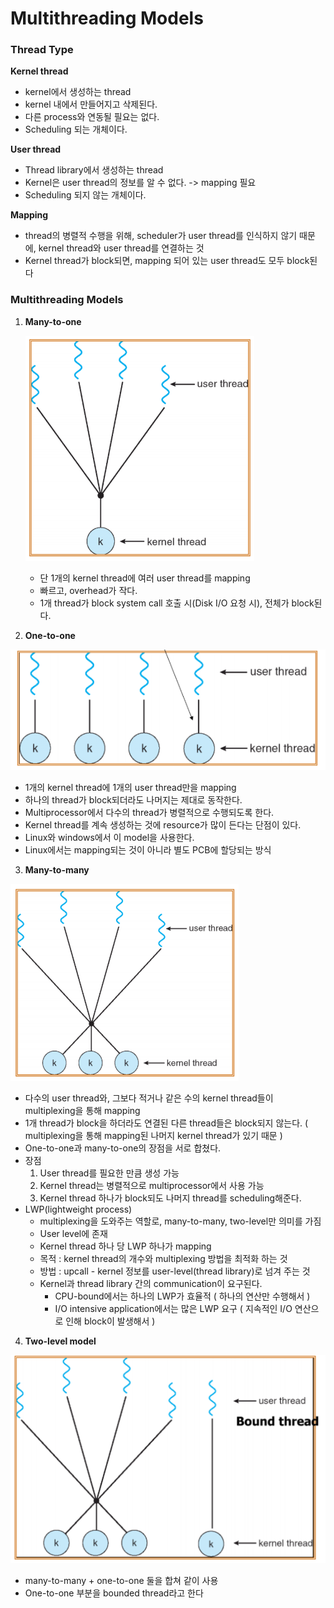 # Multithreading Models

### Thread Type

**Kernel thread**

- kernel에서 생성하는 thread
- kernel 내에서 만들어지고 삭제된다.
- 다른 process와 연동될 필요는 없다.
- Scheduling 되는 개체이다.

**User thread**

- Thread library에서 생성하는 thread
- Kernel은 user thread의 정보를 알 수 없다. -&gt; mapping 필요
- Scheduling 되지 않는 개체이다.

**Mapping**

- thread의 병렬적 수행을 위해, scheduler가 user thread를 인식하지 않기 때문에, kernel thread와 user thread를 연결하는 것
- Kernel thread가 block되면, mapping 되어 있는 user thread도 모두 block된다

### Multithreading Models

1. **Many-to-one**

   ![manytoone](./img/many_to_one.png)

   - 단 1개의 kernel thread에 여러 user thread를 mapping
   - 빠르고, overhead가 작다.
   - 1개 thread가 block system call 호출 시(Disk I/O 요청 시), 전체가 block된다.

2. **One-to-one**

  ![onetoone](./img/one_to_one.png)

  - 1개의 kernel thread에 1개의 user thread만을 mapping
  - 하나의 thread가 block되더라도 나머지는 제대로 동작한다.
  - Multiprocessor에서 다수의 thread가 병렬적으로 수행되도록 한다.
  - Kernel thread를 계속 생성하는 것에 resource가 많이 든다는 단점이 있다.
  - Linux와 windows에서 이 model을 사용한다.
  - Linux에서는 mapping되는 것이 아니라 별도 PCB에 할당되는 방식

3. **Many-to-many**

  ![manytomany](./img/many_to_many.png)

  - 다수의 user thread와, 그보다 적거나 같은 수의 kernel thread들이 multiplexing을 통해 mapping
  - 1개 thread가 block을 하더라도 연결된 다른 thread들은 block되지 않는다. ( multiplexing을 통해 mapping된 나머지 kernel thread가 있기 때문 )
  - One-to-one과 many-to-one의 장점을 서로 합쳤다.
  - 장점
    1. User thread를 필요한 만큼 생성 가능
    2. Kernel thread는 병렬적으로 multiprocessor에서 사용 가능
    3. Kernel thread 하나가 block되도 나머지 thread를 scheduling해준다.
  - LWP(lightweight process)
    - multiplexing을 도와주는 역할로, many-to-many, two-level만 의미를 가짐
    - User level에 존재
    - Kernel thread 하나 당 LWP 하나가 mapping
    - 목적 : kernel thread의 개수와 multiplexing 방법을 최적화 하는 것
    - 방법 : upcall - kernel 정보를 user-level(thread library)로 넘겨 주는 것
    - Kernel과 thread library 간의 communication이 요구된다.
      - CPU-bound에서는 하나의 LWP가 효율적 ( 하나의 연산만 수행해서 )
      - I/O intensive application에서는 많은 LWP 요구 ( 지속적인 I/O 연산으로
        인해 block이 발생해서 )

4. **Two-level model** 

  ![twolevel](./img/two_level.png)

  - many-to-many + one-to-one 둘을 합쳐 같이 사용
  - One-to-one 부분을 bounded thread라고 한다